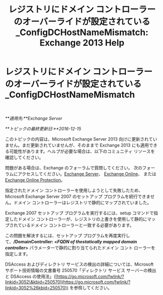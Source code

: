 ﻿---
title: 'レジストリにドメイン コントローラーのオーバーライドが設定されている_ConfigDCHostNameMismatch: Exchange 2013 Help'
TOCTitle: レジストリにドメイン コントローラーのオーバーライドが設定されている_ConfigDCHostNameMismatch
ms:assetid: 3aef5470-d510-4b59-a4b6-36d274a984ae
ms:mtpsurl: https://technet.microsoft.com/ja-jp/library/ms.exch.setupreadiness.configdchostnamemismatch(v=EXCHG.150)
ms:contentKeyID: 48269376
ms.date: 04/24/2018
mtps_version: v=EXCHG.150
ms.translationtype: HT
---

# レジストリにドメイン コントローラーのオーバーライドが設定されている\_ConfigDCHostNameMismatch

 

_**適用先:**Exchange Server_

_**トピックの最終更新日:**2016-12-15_

このトピックの内容は、Microsoft Exchange Server 2013 向けに更新されていません。まだ更新されていませんが、そのままで Exchange 2013 にも適用できる可能性があります。ヘルプが必要な場合は、以下のコミュニティ リソースを確認してください。

問題がある場合は、Exchange のフォーラムで質問してください。 次のフォーラムにアクセスしてください。[Exchange Server](https://go.microsoft.com/fwlink/p/?linkid=60612)、 [Exchange Online](https://go.microsoft.com/fwlink/p/?linkid=267542)、 または [Exchange Online Protection](https://go.microsoft.com/fwlink/p/?linkid=285351)。

指定されたドメイン コントローラーを使用しようとして失敗したため、Microsoft Exchange Server 2007 のセットアップ プログラムを続行できません。ドメイン コントローラーはレジストリで静的にマップされていました。

Exchange 2007 セットアップ プログラムを実行するには、setup コマンドで指定したドメイン コントローラーが、レジストリの上書きを使用して静的にマップされているドメイン コントローラーと一致する必要があります。

この問題を解決するには、セットアップ プログラムを再度実行して、**/DomainController: \<***FQDN of thestatically mapped domain controller***\>** パラメーターで静的に割り当てられたドメイン コント ローラーを指定します。

DSAccess およびディレクトリ サービスの検出の詳細については、Microsoft サポート技術情報の文書番号 250570「ディレクトリ サービス サーバーの検出と DSAccess の使用法」([https://go.microsoft.com/fwlink/?linkid=3052\&kbid=250570](https://go.microsoft.com/fwlink/?linkid=3052%26kbid=250570)) を参照してください。

